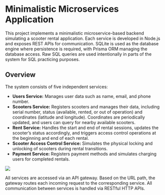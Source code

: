 # Minimalistic Microservices Application

This project implements a minimalistic microservice-based backend simulating a scooter rental application. Each service is developed in Node.js and exposes REST APIs for communication. SQLite is used as the database engine where persistence is required, with Prisma ORM managing the database access. Raw SQL queries are used intentionally in parts of the system for SQL practicing purposes.

## Overview

The system consists of five independent services:

- **Users Service:** Manages user data such as name, email, and phone number.
- **Scooters Service:** Registers scooters and manages their data, including serial number, status (available, rented, or out of operation) and coordinates (latitude and longitude). Coordinates are periodically updated, and users can query for nearby available scooters.
- **Rent Service:** Handles the start and end of rental sessions, updates the scooter’s status accordingly, and triggers access control operations at the beginning and end of each rental.
- **Scooter Access Control Service:** Simulates the physical locking and unlocking of scooters during rental transitions.
- **Payment Service:** Registers payment methods and simulates charging users for completed rentals.

![](https://github.com/user-attachments/assets/e0c9da21-69f0-47cb-bf61-76fdad5bc143)

All services are accessed via an API gateway. Based on the URL path, the gateway routes each incoming request to the corresponding service. All communication between services is handled via RESTful HTTP APIs.
